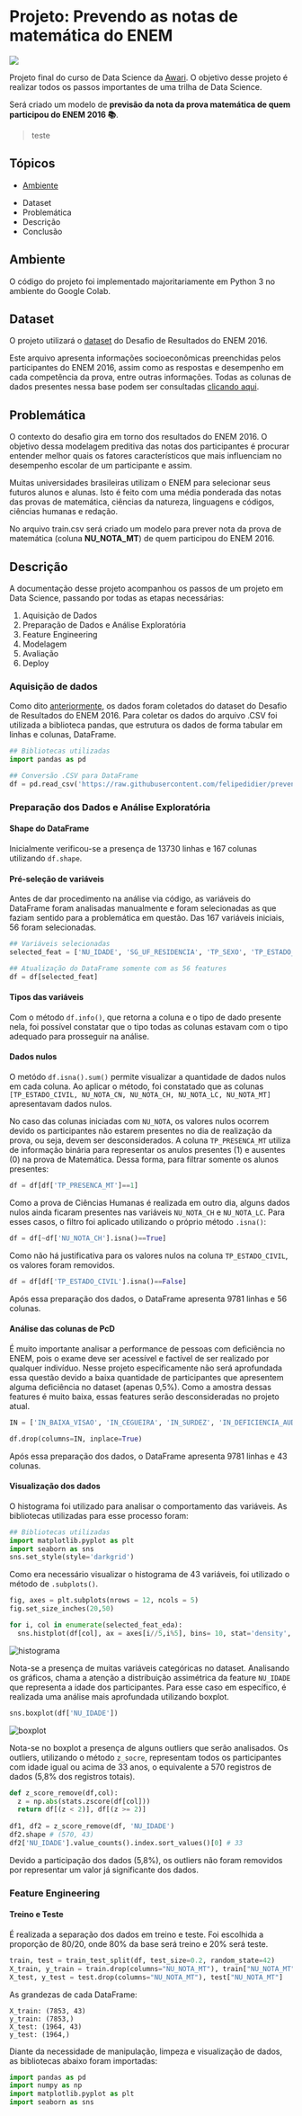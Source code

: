 # Projeto: Prevendo as notas de matemática do ENEM
<img src="https://img.shields.io/badge/Status-Completed-brightgreen"/>

Projeto final do curso de Data Science da [Awari](https://awari.com.br/). O objetivo desse projeto é realizar todos os passos importantes de uma trilha de Data Science.

Será criado um modelo de **previsão da nota da prova matemática de quem participou do ENEM 2016 :books:**.

> teste

## Tópicos


* [Ambiente](#ambiente)
- Dataset
- Problemática
- Descrição
- Conclusão


## Ambiente


O código do projeto foi implementado majoritariamente em Python 3 no ambiente do Google Colab.


## Dataset

O projeto utilizará o [dataset](https://raw.githubusercontent.com/felipedidier/prevendo-notas-enem2016/master/train.csv) do Desafio de Resultados do ENEM 2016. 

Este arquivo apresenta informações socioeconômicas preenchidas pelos participantes do ENEM 2016, assim como as respostas e desempenho em cada competência da prova, entre outras informações. Todas as colunas de dados presentes nessa base podem ser consultadas [clicando aqui](https://s3-us-west-1.amazonaws.com/acceleration-assets-highway/data-science/dicionario-de-dados.zip).

## Problemática

O contexto do desafio gira em torno dos resultados do ENEM 2016. O objetivo dessa modelagem preditiva das notas dos participantes é procurar entender melhor quais os fatores característicos que mais influenciam no desempenho escolar de um participante e assim. 

Muitas universidades brasileiras utilizam o ENEM para selecionar seus futuros alunos e alunas. Isto é feito com uma média ponderada das notas das provas de matemática, ciências da natureza, linguagens e códigos, ciências humanas e redação. 

No arquivo train.csv será criado um modelo para prever nota da prova de matemática (coluna **NU_NOTA_MT**) de quem participou do ENEM 2016. 

## Descrição

A documentação desse projeto acompanhou os passos de um projeto em Data Science, passando por todas as etapas necessárias:

1. Aquisição de Dados
2. Preparação de Dados e Análise Exploratória
4. Feature Engineering
5. Modelagem
6. Avaliação
7. Deploy

### Aquisição de dados

Como dito [anteriormente](#dataset), os dados foram coletados do dataset do Desafio de Resultados do ENEM 2016. Para coletar os dados do arquivo .CSV foi utilizada a biblioteca pandas, que estrutura os dados de forma tabular em linhas e colunas, DataFrame.

```python
## Bibliotecas utilizadas
import pandas as pd

## Conversão .CSV para DataFrame
df = pd.read_csv('https://raw.githubusercontent.com/felipedidier/prevendo-notas-enem2016/master/train.csv',encoding='utf-8-sig')
```

### Preparação dos Dados e Análise Exploratória

#### Shape do DataFrame
Inicialmente verificou-se a presença de 13730 linhas e 167 colunas utilizando ```df.shape```.

#### Pré-seleção de variáveis
Antes de dar procedimento na análise via código, as variáveis do DataFrame foram analisadas manualmente e foram selecionadas as que faziam sentido para a problemática em questão. Das 167 variáveis iniciais, 56 foram selecionadas.

```python
## Variáveis selecionadas
selected_feat = ['NU_IDADE', 'SG_UF_RESIDENCIA', 'TP_SEXO', 'TP_ESTADO_CIVIL', 'TP_COR_RACA', 'TP_NACIONALIDADE', 'TP_ST_CONCLUSAO', 'TP_ESCOLA', 'IN_TREINEIRO', 'IN_BAIXA_VISAO', 'IN_CEGUEIRA', 'IN_SURDEZ', 'IN_DEFICIENCIA_AUDITIVA', 'IN_SURDO_CEGUEIRA', 'IN_DEFICIENCIA_FISICA', 'IN_DEFICIENCIA_MENTAL', 'IN_DEFICIT_ATENCAO', 'IN_DISLEXIA', 'IN_DISCALCULIA', 'IN_AUTISMO', 'IN_VISAO_MONOCULAR', 'IN_OUTRA_DEF', 'IN_GESTANTE', 'IN_LACTANTE', 'IN_IDOSO', 'TP_PRESENCA_MT', 'NU_NOTA_CN', 'NU_NOTA_CH', 'NU_NOTA_LC', 'NU_NOTA_MT', 'Q006', 'Q007', 'Q008', 'Q009', 'Q010', 'Q011', 'Q012', 'Q013', 'Q014', 'Q015', 'Q016', 'Q017', 'Q018', 'Q019', 'Q020', 'Q021', 'Q022', 'Q023', 'Q024', 'Q025', 'Q026', 'Q042', 'Q043', 'Q045', 'Q047', 'Q048']

## Atualização do DataFrame somente com as 56 features
df = df[selected_feat]
```

#### Tipos das variáveis
Com o método ```df.info()```, que retorna a coluna e o tipo de dado presente nela, foi possível constatar que o tipo todas as colunas estavam com o tipo adequado para prosseguir na análise.

#### Dados nulos
O metódo ```df.isna().sum()``` permite visualizar a quantidade de dados nulos em cada coluna. Ao aplicar o método, foi constatado que as colunas ```[TP_ESTADO_CIVIL, NU_NOTA_CN, NU_NOTA_CH, NU_NOTA_LC, NU_NOTA_MT]``` apresentavam dados nulos.

No caso das colunas iniciadas com ```NU_NOTA```, os valores nulos ocorrem devido os participantes não estarem presentes no dia de realização da prova, ou seja, devem ser desconsiderados. A coluna ```TP_PRESENCA_MT``` utiliza de informação binária para representar os anulos presentes (1) e ausentes (0) na prova de Matemática. Dessa forma, para filtrar somente os alunos presentes:

```python
df = df[df['TP_PRESENCA_MT']==1]
```

Como a prova de Ciências Humanas é realizada em outro dia, alguns dados nulos ainda ficaram presentes nas variáveis ```NU_NOTA_CH``` e ```NU_NOTA_LC```. Para esses casos, o filtro foi aplicado utilizando o próprio método ```.isna()```:

```python
df = df[~df['NU_NOTA_CH'].isna()==True]
```

Como não há justificativa para os valores nulos na coluna ```TP_ESTADO_CIVIL```, os valores foram removidos.

```python
df = df[df['TP_ESTADO_CIVIL'].isna()==False]
```

Após essa preparação dos dados, o DataFrame apresenta 9781 linhas e 56 colunas.

#### Análise das colunas de PcD

É muito importante analisar a performance de pessoas com deficiência no ENEM, pois o exame deve ser acessível e factível de ser realizado por qualquer indivíduo. Nesse projeto especificamente não será aprofundada essa questão devido a baixa quantidade de participantes que apresentem alguma deficiência no dataset (apenas 0,5%). Como a amostra dessas features é muito baixa, essas features serão desconsideradas no projeto atual.

```python
IN = ['IN_BAIXA_VISAO', 'IN_CEGUEIRA', 'IN_SURDEZ', 'IN_DEFICIENCIA_AUDITIVA', 'IN_SURDO_CEGUEIRA', 'IN_DEFICIENCIA_FISICA', 'IN_DEFICIENCIA_MENTAL', 'IN_DEFICIT_ATENCAO', 'IN_DISLEXIA', 'IN_DISCALCULIA', 'IN_AUTISMO', 'IN_VISAO_MONOCULAR', 'IN_OUTRA_DEF']

df.drop(columns=IN, inplace=True)
```

Após essa preparação dos dados, o DataFrame apresenta 9781 linhas e 43 colunas.

#### Visualização dos dados

O histograma foi utilizado para analisar o comportamento das variáveis. As bibliotecas utilizadas para esse processo foram:

```python
## Bibliotecas utilizadas
import matplotlib.pyplot as plt
import seaborn as sns
sns.set_style(style='darkgrid')
```

Como era necessário visualizar o histograma de 43 variáveis, foi utilizado o método de ```.subplots()```.

```python
fig, axes = plt.subplots(nrows = 12, ncols = 5)
fig.set_size_inches(20,50)

for i, col in enumerate(selected_feat_eda):
  sns.histplot(df[col], ax = axes[i//5,i%5], bins= 10, stat='density', kde=True)
```
![histograma](https://github.com/felipedidier/prevendo-notas-enem2016/blob/master/images/histograma.png?raw=true)

Nota-se a presença de muitas variáveis categóricas no dataset. Analisando os gráficos, chama a atenção a distribuição assimétrica da feature ```NU_IDADE``` que representa a idade dos participantes. Para esse caso em específico, é realizada uma análise mais aprofundada utilizando boxplot.

```python
sns.boxplot(df['NU_IDADE'])
```
![boxplot](https://github.com/felipedidier/prevendo-notas-enem2016/blob/master/images/boxplot.png?raw=true)

Nota-se no boxplot a presença de alguns outliers que serão analisados.
Os outliers, utilizando o método ```z_socre```, representam todos os participantes com idade igual ou acima de 33 anos, o equivalente a 570 registros de dados (5,8% dos registros totais).

```python
def z_score_remove(df,col):
  z = np.abs(stats.zscore(df[col]))
  return df[(z < 2)], df[(z >= 2)]
  
df1, df2 = z_score_remove(df, 'NU_IDADE')
df2.shape # (570, 43)
df2['NU_IDADE'].value_counts().index.sort_values()[0] # 33
```

Devido a participação dos dados (5,8%), os outliers não foram removidos por representar um valor já significante dos dados.

### Feature Engineering

#### Treino e Teste

É realizada a separação dos dados em treino e teste. Foi escolhida a proporção de 80/20, onde 80% da base será treino e 20% será teste.

```python
train, test = train_test_split(df, test_size=0.2, random_state=42)
X_train, y_train = train.drop(columns="NU_NOTA_MT"), train["NU_NOTA_MT"]
X_test, y_test = test.drop(columns="NU_NOTA_MT"), test["NU_NOTA_MT"]
```
As grandezas de cada DataFrame:
```
X_train: (7853, 43)
y_train: (7853,)
X_test: (1964, 43)
y_test: (1964,)
```

Diante da necessidade de manipulação, limpeza e visualização de dados, as bibliotecas abaixo foram importadas:

```python
import pandas as pd
import numpy as np
import matplotlib.pyplot as plt
import seaborn as sns
```
